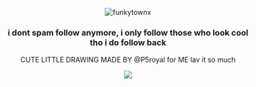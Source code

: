 <p align="center"> <img src="https://komarev.com/ghpvc/?username=funkytownx&label=Profile%20views!!&color=817778&style=square" alt="funkytownx" /> </p>
<h3 align="center">i dont spam follow anymore, i only follow those who look cool tho i do follow back</h3>

<p align="center"> CUTE LITTLE DRAWING MADE BY @P5royal for ME  lav it so much  </p>
<p align="center"> <img src="https://files.catbox.moe/hrqfp7.png"/> </p>
